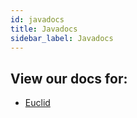 ```yaml
---
id: javadocs
title: Javadocs
sidebar_label: Javadocs
---
```


## View our docs for:

- [Euclid](https://rawgit.com/qianwenzheng/euclid/master/doc/overview-summary.html)

